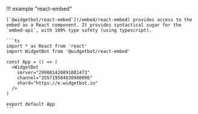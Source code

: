!!! example "react-embed"

    [`@widgetbot/react-embed`](/embed/react-embed) provides access to the embed as a React component. It provides syntactical sugar for the `embed-api`, with 100% type safety (using typescript).

    ```ts
    import * as React from 'react'
    import WidgetBot from '@widgetbot/react-embed'
    
    const App = () => (
      <WidgetBot
        server="299881420891881473"
        channel="355719584830980096"
        shard="https://e.widgetbot.io"
      />
    )
    
    export default App
    ```
